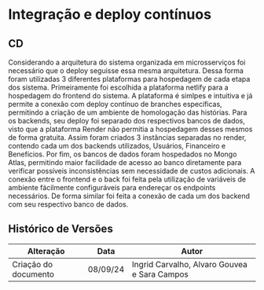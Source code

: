 # Integração e deploy contínuos

## CD

Considerando a arquitetura do sistema organizada em microsserviços foi necessário que o deploy seguisse essa mesma arquitetura. Dessa forma foram utilizadas 3 diferentes plataformas para hospedagem de cada etapa dos sistema.
Primeiramente foi escolhida a plataforma netlify para a hospedagem do frontend do sistema. A plataforma é simlpes e intuitiva e já permite a conexão com deploy contínuo de branches específicas, permitindo a criação de um ambiente de homologação das histórias.
Para os backends, seu deploy foi separado dos respectivos bancos de dados, visto que a plataforma Render não permitia a hospedagem desses mesmos de forma gratuita. Assim foram criados 3 instâncias separadas no render, contendo cada um dos backends utilizados, Usuários, Financeiro e Benefícios. Por fim, os bancos de dados foram hospedados no Mongo Atlas, permitindo maior facilidade de acesso ao banco diretamente para verificar possíveis inconsistências sem necessidade de custos adicionais.
A conexão entre o frontend e o back foi feita pela utilização de variáveis de ambiente fácilmente configuráveis para endereçar os endpoints necessários. De forma similar foi feita a conexão de cada um dos backend com seu respectivo banco de dados.

## Histórico de Versões

| Alteração            | Data     | Autor                                        |
| -------------------- | -------- | -------------------------------------------- |
| Criação do documento | 08/09/24 | Ingrid Carvalho, Alvaro Gouvea e Sara Campos |
